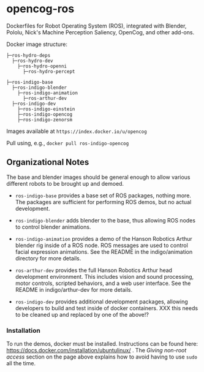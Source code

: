 opencog-ros
===========

Dockerfiles for Robot Operating System (ROS), integrated with Blender, Pololu,
Nick's Machine Perception Saliency, OpenCog, and other add-ons.

Docker image structure:

    ├─ros-hydro-deps
      ├─ros-hydro-dev
        ├─ros-hydro-openni
          ├─ros-hydro-percept

    ├─ros-indigo-base
      ├─ros-indigo-blender
        ├─ros-indigo-animation
          ├─ros-arthur-dev
      ├─ros-indigo-dev
        ├─ros-indigo-einstein
        ├─ros-indigo-opencog
        ├─ros-indigo-zenorsm

Images available at `https://index.docker.io/u/opencog`

Pull using, e.g., `docker pull ros-indigo-opencog`

## Organizational Notes
The base and blender images should be general enough to allow various
different robots to be brought up and demoed.

* `ros-indigo-base` provides a base set of ROS packages, nothing more.
   The packages are sufficient for performing ROS demos, but no actual
   development.

* `ros-indigo-blender` adds blender to the base, thus allowing ROS nodes
   to control blender animations.

* `ros-indigo-animation` provides a demo of the Hanson Robotics Arthur
   blender rig inside of a ROS node. ROS messages are used to control
   facial expression animations.  See the README in the indigo/animation
   directory for more details.

* `ros-arthur-dev` provides the full Hanson Robotics Arthur head
   development environment. This includes vision and sound processing,
   motor controls, scripted behaviors, and a web user interface.
   See the README in indigo/arthur-dev for more details.

* `ros-indigo-dev` provides additional development packages, allowing
   developers to build and test inside of docker containers. XXX
   this needs to be cleaned up and replaced by one of the above!?


### Installation
To run the demos, docker must be installed.  Instructions can be found
here: https://docs.docker.com/installation/ubuntulinux/ .
The *Giving non-root access* section on the page above explains how to
avoid having to use `sudo` all the time.
